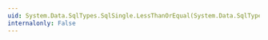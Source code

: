 ```yaml
---
uid: System.Data.SqlTypes.SqlSingle.LessThanOrEqual(System.Data.SqlTypes.SqlSingle,System.Data.SqlTypes.SqlSingle)
internalonly: False
---
```

